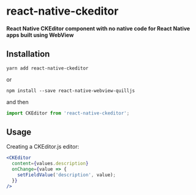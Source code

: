 # react-native-ckeditor

#### React Native CKEditor component with no native code for React Native apps built using WebView

## Installation

```
yarn add react-native-ckeditor
```

or

```
npm install --save react-native-webview-quilljs
```

and then

```jsx harmony
import CKEditor from 'react-native-ckeditor';
```

## Usage

Creating a CKEditor.js editor:


```jsx harmony
<CKEditor
  content={values.description}
  onChange={value => {
    setFieldValue('description', value);
  }}
/>
```
